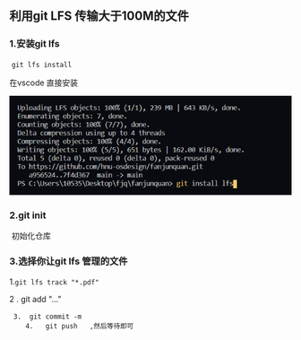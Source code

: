 ## 利用git LFS 传输大于100M的文件

### 1.安装git lfs

​	`git lfs install`

在vscode 直接安装

![image-20201202095146881](gitlfs传输大文件.assets/image-20201202095146881.png)

### 2.git init 

​	初始化仓库

### 3.选择你让git lfs 管理的文件

   1.`git lfs track "*.pdf"`

   2 . git add "..."

     3.  git commit -m
        4.   git push   ,然后等待即可